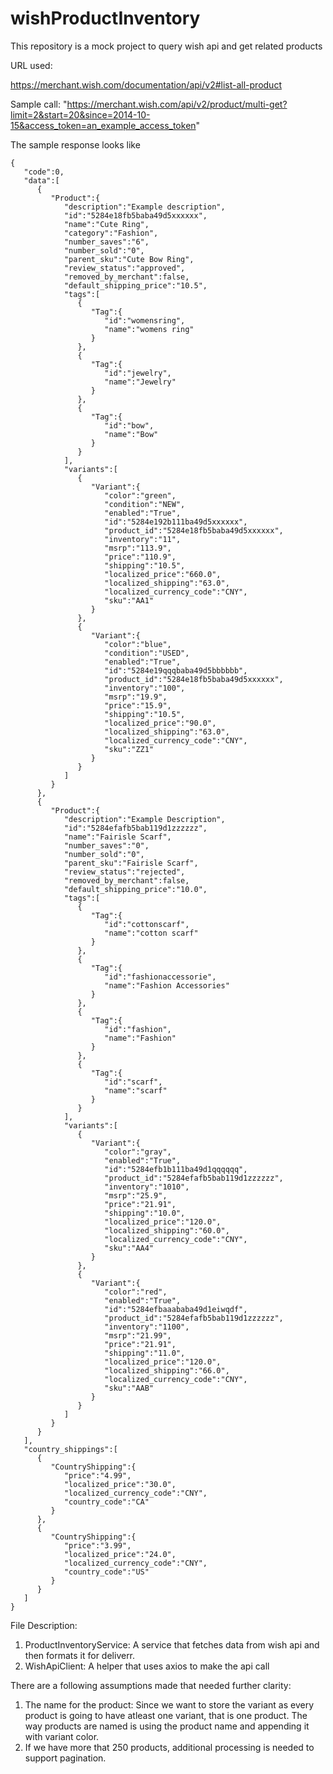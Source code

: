 # wishProductInventory
This repository is a mock project to query wish api and get related products

URL used:

https://merchant.wish.com/documentation/api/v2#list-all-product

Sample call: 
"https://merchant.wish.com/api/v2/product/multi-get?limit=2&start=20&since=2014-10-15&access_token=an_example_access_token"

The sample response looks like

```
{
   "code":0,
   "data":[
      {
         "Product":{
            "description":"Example description",
            "id":"5284e18fb5baba49d5xxxxxx",
            "name":"Cute Ring",
            "category":"Fashion",
            "number_saves":"6",
            "number_sold":"0",
            "parent_sku":"Cute Bow Ring",
            "review_status":"approved",
            "removed_by_merchant":false,
            "default_shipping_price":"10.5",
            "tags":[
               {
                  "Tag":{
                     "id":"womensring",
                     "name":"womens ring"
                  }
               },
               {
                  "Tag":{
                     "id":"jewelry",
                     "name":"Jewelry"
                  }
               },
               {
                  "Tag":{
                     "id":"bow",
                     "name":"Bow"
                  }
               }
            ],
            "variants":[
               {
                  "Variant":{
                     "color":"green",
                     "condition":"NEW",
                     "enabled":"True",
                     "id":"5284e192b111ba49d5xxxxxx",
                     "product_id":"5284e18fb5baba49d5xxxxxx",
                     "inventory":"11",
                     "msrp":"113.9",
                     "price":"110.9",
                     "shipping":"10.5",
                     "localized_price":"660.0",
                     "localized_shipping":"63.0",
                     "localized_currency_code":"CNY",
                     "sku":"AA1"
                  }
               },
               {
                  "Variant":{
                     "color":"blue",
                     "condition":"USED",
                     "enabled":"True",
                     "id":"5284e19qqqbaba49d5bbbbbb",
                     "product_id":"5284e18fb5baba49d5xxxxxx",
                     "inventory":"100",
                     "msrp":"19.9",
                     "price":"15.9",
                     "shipping":"10.5",
                     "localized_price":"90.0",
                     "localized_shipping":"63.0",
                     "localized_currency_code":"CNY",
                     "sku":"ZZ1"
                  }
               }
            ]
         }
      },
      {
         "Product":{
            "description":"Example Description",
            "id":"5284efafb5bab119d1zzzzzz",
            "name":"Fairisle Scarf",
            "number_saves":"0",
            "number_sold":"0",
            "parent_sku":"Fairisle Scarf",
            "review_status":"rejected",
            "removed_by_merchant":false,
            "default_shipping_price":"10.0",
            "tags":[
               {
                  "Tag":{
                     "id":"cottonscarf",
                     "name":"cotton scarf"
                  }
               },
               {
                  "Tag":{
                     "id":"fashionaccessorie",
                     "name":"Fashion Accessories"
                  }
               },
               {
                  "Tag":{
                     "id":"fashion",
                     "name":"Fashion"
                  }
               },
               {
                  "Tag":{
                     "id":"scarf",
                     "name":"scarf"
                  }
               }
            ],
            "variants":[
               {
                  "Variant":{
                     "color":"gray",
                     "enabled":"True",
                     "id":"5284efb1b111ba49d1qqqqqq",
                     "product_id":"5284efafb5bab119d1zzzzzz",
                     "inventory":"1010",
                     "msrp":"25.9",
                     "price":"21.91",
                     "shipping":"10.0",
                     "localized_price":"120.0",
                     "localized_shipping":"60.0",
                     "localized_currency_code":"CNY",
                     "sku":"AA4"
                  }
               },
               {
                  "Variant":{
                     "color":"red",
                     "enabled":"True",
                     "id":"5284efbaaababa49d1eiwqdf",
                     "product_id":"5284efafb5bab119d1zzzzzz",
                     "inventory":"1100",
                     "msrp":"21.99",
                     "price":"21.91",
                     "shipping":"11.0",
                     "localized_price":"120.0",
                     "localized_shipping":"66.0",
                     "localized_currency_code":"CNY",
                     "sku":"AAB"
                  }
               }
            ]
         }
      }
   ],
   "country_shippings":[
      {
         "CountryShipping":{
            "price":"4.99",
            "localized_price":"30.0",
            "localized_currency_code":"CNY",
            "country_code":"CA"
         }
      },
      {
         "CountryShipping":{
            "price":"3.99",
            "localized_price":"24.0",
            "localized_currency_code":"CNY",
            "country_code":"US"
         }
      }
   ]
}
```
File Description: 
1. ProductInventoryService: A service that fetches data from wish api and then formats it for deliverr.
2. WishApiClient: A helper that uses axios to make the api call

There are a following assumptions made that needed further clarity: 
1. The name for the product: Since we want to store the variant as every product is going to have atleast one variant, that is one product. The way products are named is using the product name and appending it with variant color.
2. If we have more that 250 products, additional processing is needed to support pagination.

